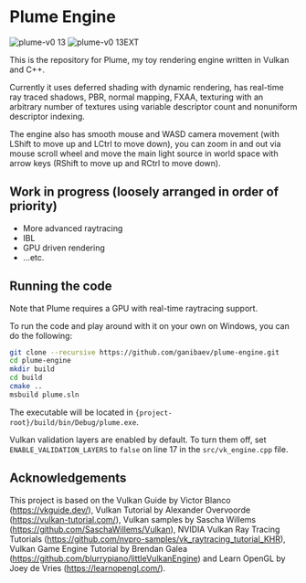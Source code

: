 # Plume Engine

![plume-v0 13](https://github.com/ganibaev/plume-engine/assets/55918604/047ae73f-af23-46d3-8ef9-f62027e21ce6)
![plume-v0 13EXT](https://github.com/ganibaev/plume-engine/assets/55918604/8f807575-c23b-42d1-a824-a3c13aa93248)

This is the repository for Plume, my toy rendering engine written in Vulkan and C++.

Currently it uses deferred shading with dynamic rendering, has real-time ray traced shadows, PBR, normal mapping, FXAA, texturing with an arbitrary number of textures using variable descriptor count and nonuniform descriptor indexing.

The engine also has smooth mouse and WASD camera movement (with LShift to move up and LCtrl to move down), you can zoom in and out via mouse scroll wheel and move the main light source in world space with arrow keys (RShift to move up and RCtrl to move down).

## Work in progress (loosely arranged in order of priority)

* More advanced raytracing
* IBL
* GPU driven rendering
* ...etc.

## Running the code

Note that Plume requires a GPU with real-time raytracing support.

To run the code and play around with it on your own on Windows, you can do the following:
```bash
git clone --recursive https://github.com/ganibaev/plume-engine.git
cd plume-engine
mkdir build
cd build
cmake ..
msbuild plume.sln
```
The executable will be located in `{project-root}/build/bin/Debug/plume.exe`.

Vulkan validation layers are enabled by default. To turn them off, set `ENABLE_VALIDATION_LAYERS` to `false` on line 17 in the `src/vk_engine.cpp` file.

## Acknowledgements

This project is based on the Vulkan Guide by Victor Blanco (https://vkguide.dev/), Vulkan Tutorial by Alexander Overvoorde (https://vulkan-tutorial.com/), Vulkan samples by Sascha Willems (https://github.com/SaschaWillems/Vulkan), NVIDIA Vulkan Ray Tracing Tutorials (https://github.com/nvpro-samples/vk_raytracing_tutorial_KHR), Vulkan Game Engine Tutorial by Brendan Galea (https://github.com/blurrypiano/littleVulkanEngine) and Learn OpenGL by Joey de Vries (https://learnopengl.com/).
